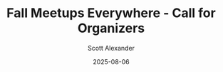 ---
layout: podcast
title: "Fall Meetups Everywhere - Call for Organizers"
author: Scott Alexander
description: https://www.astralcodexten.com/p/fall-meetups-everywhere-call-for
date: 2025-08-06
length: 2151297
duration: 538
guid: fall-meetups-everywhere-call-for
---